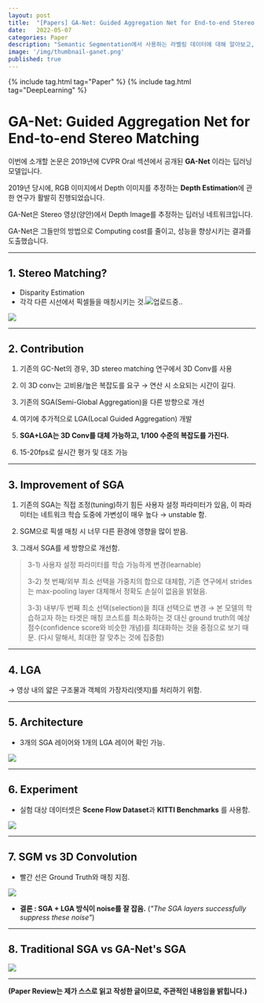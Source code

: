 ```yaml
---
layout: post
title:  "[Papers] GA-Net: Guided Aggregation Net for End-to-end Stereo Matching"
date:   2022-05-07
categories: Paper
description: "Semantic Segmentation에서 사용하는 라벨링 데이터에 대해 알아보고, 어떻게 제작할 수 있는지 알아봅니다."
image: '/img/thumbnail-ganet.png'
published: true
---
```


{% include tag.html tag="Paper" %}
{% include tag.html tag="DeepLearning" %}


# GA-Net: Guided Aggregation Net for End-to-end Stereo Matching

이번에 소개할 논문은 2019년에 CVPR Oral 섹션에서 공개된
**GA-Net** 이라는 딥러닝 모델입니다.

2019년 당시에, RGB 이미지에서 Depth 이미지를 추정하는 **Depth Estimation**에 관한 연구가 활발히 진행되었습니다.

GA-Net은 Stereo 영상(양안)에서 Depth Image를 추정하는 딥러닝 네트워크입니다.

GA-Net은 그들만의 방법으로 Computing cost를 줄이고, 성능을 향상시키는 결과를 도출했습니다.

-----

## 1. Stereo Matching?
* Disparity Estimation
* 각각 다른 시선에서 픽셀들을 매칭시키는 것.![업로드중..](blob:https://velog.io/22175641-b903-4a60-83c0-bc1328973e84)


![](https://velog.velcdn.com/images/bolero2/post/6e9cb1c3-067f-4e21-ab5a-b9e3a22d7516/image.png)

-----

## 2. Contribution

1) 기존의 GC-Net의 경우, 3D stereo matching 연구에서 3D Conv를 사용

2) 이 3D conv는 고비용/높은 복잡도를 요구 → 연산 시 소요되는 시간이 길다.

3) 기존의 SGA(Semi-Global Aggregation)을 다른 방향으로 개선

4) 여기에 추가적으로 LGA(Local Guided Aggregation) 개발

5) **SGA+LGA는 3D Conv를 대체 가능하고, 1/100 수준의 복잡도를 가진다.**

6) 15-20fps로 실시간 평가 및 대조 가능

-----

## 3. Improvement of SGA

1) 기존의 SGA는 직접 조정(tuning)하기 힘든 사용자 설정 파라미터가 있음, 이 파라미터는 네트워크 학습 도중에 가변성이 매우 높다 → unstable 함.

2) SGM으로 픽셀 매칭 시 너무 다른 환경에 영향을 많이 받음.

3) 그래서 SGA를 세 방향으로 개선함.
> 3-1) 사용자 설정 파라미터를 학습 가능하게 변경(learnable)
> 
> 3-2) 첫 번째/외부 최소 선택을 가중치의 합으로 대체함, 기존 연구에서 strides는 max-pooling layer 대체해서 정확도 손실이 없음을 밝혔음.
>
> 3-3) 내부/두 번째 최소 선택(selection)을 최대 선택으로 변경 → 본 모델의 학습하고자 하는 타겟은 매칭 코스트를 최소화하는 것 대신 ground truth의 예상 점수(confidence score와 비슷한 개념)를 최대화하는 것을 중점으로 보기 때문. (다시 말해서, 최대한 잘 맞추는 것에 집중함)

-----

## 4. LGA

→ 영상 내의 얇은 구조물과 객체의 가장자리(엣지)를 처리하기 위함.

-----

## 5. Architecture

* 3개의 SGA 레이어와 1개의 LGA 레이어 확인 가능.

![](https://velog.velcdn.com/images/bolero2/post/931c43c5-e1c5-43e5-86bc-b05eab33e412/image.png)

-----

## 6. Experiment

* 실험 대상 데이터셋은 **Scene Flow Dataset**과 **KITTI Benchmarks** 를 사용함.

![](https://velog.velcdn.com/images/bolero2/post/bcfc97e0-f362-4d42-b902-62bd0950dc4d/image.png)

-----

## 7. SGM vs 3D Convolution

* 빨간 선은 Ground Truth와 매칭 지점.

![](https://velog.velcdn.com/images/bolero2/post/d8ecd03f-8285-4c01-a240-52ad0c8cb910/image.png)

* **결론 : SGA + LGA 방식이 noise를 잘 잡음.**
(_"The SGA layers successfully suppress these noise"_)

-----

## 8. Traditional SGA vs GA-Net's SGA

![](https://velog.velcdn.com/images/bolero2/post/95f13d3b-3a6d-47f8-8f59-e4cab925ffe4/image.png)

-----

**(Paper Review는 제가 스스로 읽고 작성한 글이므로, 주관적인 내용임을 밝힙니다.)**